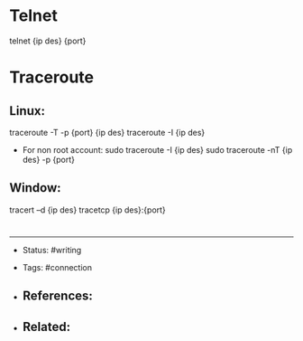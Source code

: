 # Telnet
telnet {ip des} {port}

# Traceroute
## Linux:
traceroute -T -p {port} {ip des}
traceroute -I {ip des}

- For non root account:
sudo traceroute -I {ip des}
sudo traceroute -nT {ip des} -p {port}

## Window:
tracert –d {ip des}
tracetcp {ip des}:{port}



# 

---
- Status: #writing

- Tags: #connection

- References:
	- 

- Related:
	- 